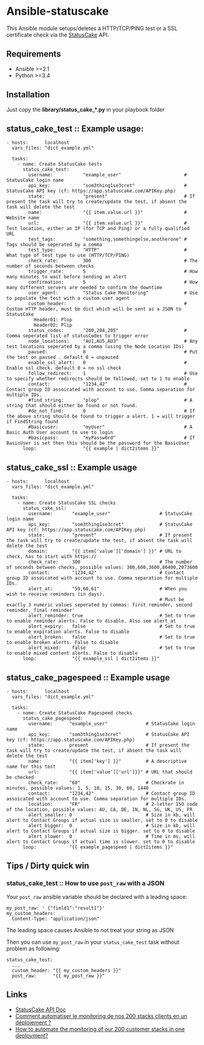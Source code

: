 # Ansible-statuscake

This Ansible module setups/deletes a HTTP/TCP/PING test or a SSL certificate check via the [StatusCake](https://www.statuscake.com) API.

## Requirements

* Ansible >=2.1
* Python >=3.4

## Installation

Just copy the **library/status_cake_*.py** in your playbook folder

## status_cake_test :: Example usage:

```
- hosts:      localhost
  vars_files: "dict_example.yml"

  tasks:
    - name: Create StatusCake tests
      status_cake_test:
        username:           "example_user"                       # StatusCake login name
        api_key:            "som3thing1se3cret"                  # StatusCake API key (cf: https://app.statuscake.com/APIKey.php)
        state:              "present"                            # If present the task will try to create/update the test, if absent the task will delete the test
        name:               "{{ item.value.url }}"               # Website name
        url:                "{{ item.value.url }}"               # Test location, either an IP (for TCP and Ping) or a fully qualified URL
        test_tags:          "something,somethingelse,anotherone" # Tags should be seperated by a comma
        test_type:          "HTTP"                               # What type of test type to use (HTTP/TCP/PING)
        check_rate:         300                                  # The number of seconds between checks
        trigger_rate:       5                                    # How many minutes to wait before sending an alert
        confirmation:       5                                    # How many different servers are needed to confirm the downtime
        user_agent:         "Status Cake Monitoring"             # Use to populate the test with a custom user agent
        custom_header:                                           # Custom HTTP header, must be dict which will be sent as a JSON to StatusCake
          Header01: Plop
          Header02: Plip
        status_codes:       "200,204,205"                        # Comma seperated list of statusCodes to trigger error
        node_locations:     "AU1,AU5,AU3"                        # Any test locations seperated by a comma (using the Node Location IDs)
        paused:             0                                    # Put the test on paused . default 0 = unpaused
        enable_ssl_alert:   0                                    # Enable ssl check. default 0 = no ssl check
        follow_redirect:    1                                    # Use to specify whether redirects should be followed, set to 1 to enable
        contact:            "1234,42"                            # Contact group ID assoicated with account to use. Comma separation for multiple IDs.
        #find_string:       "plop"                               # A string that should either be found or not found.
        #do_not_find:       0                                    # If the above string should be found to trigger a alert. 1 = will trigger if FindString found
        #basicuser:         "myUser"                             # A Basic Auth User account to use to login
        #basicpass:         "myPassw0rd"                         # If BasicUser is set then this should be the password for the BasicUser
      loop:                 "{{ example | dict2items }}"
```

## status_cake_ssl :: Example usage

```
- hosts:      localhost
  vars_files: "dict_example.yml"

  tasks:
    - name: Create StatusCake SSL checks
      status_cake_ssl:
        username:       "example_user"                  # StatusCake login name
        api_key:        "som3thing1se3cret"             # StatusCake API key (cf: https://app.statuscake.com/APIKey.php)
        state:          "present"                       # If present the task will try to create/update the test, if absent the task will delete the test
        domain:         "{{ item['value']['domain'] }}" # URL to check, has to start with https://
        check_rate:     300                             # The number of seconds between checks, possible values: 300,600,3600,86400,2073600
        contact:        "1234,42"                       # Contact group ID assoicated with account to use. Comma separation for multiple IDs.
        alert_at:       "59,60,61"                      # When you wish to receive reminders (in days).
                                                        # Must be exactly 3 numeric values seperated by commas: first reminder, second reminder, final reminder'
        alert_reminder: true                            # Set to true to enable reminder alerts. False to disable. Also see alert_at
        alert_expiry:   false                           # Set to true to enable expiration alerts. False to disable
        alert_broken:   false                           # Set to true to enable broken alerts. False to disable
        alert_mixed:    false                           # Set to true to enable mixed content alerts. False to disable
      loop:             "{{ example_ssl | dict2items }}"
```

## status_cake_pagespeed :: Example usage

```
- hosts:      localhost
  vars_files: "dict_example.yml"

  tasks:
    - name: Create StatusCake Pagespeed checks
      status_cake_pagespeed:
        username:      "example_user"              # StatusCake login name
        api_key:       "som3thing1se3cret"         # StatusCake API key (cf: https://app.statuscake.com/APIKey.php)
        state:         present                     # If present the task will try to create/update the test, if absent the task will delete the test
        name:          "{{ item['key'] }}"         # A descriptive name for this test
        url:           "{{ item['value']['url']}}" # URL that should be checked
        check_rate:    "60"                        # Checkrate in minutes, possible values: 1, 5, 10, 15, 30, 60, 1440
        contact:       "1234,42"                   # Contact group ID assoicated with account to use. Comma separation for multiple IDs.
        location:      "FR"                        # 2-letter ISO code of the location, possible values: AU, CA, DE, IN, NL, SG, UK, US, FR
        alert_smaller: 0                           # Size in kb, will alert to Contact Groups if actual size is smaller, set to 0 to disable
        alert_bigger:  0                           # Size in kb, will alert to Contact Groups if actual size is bigger. set to 0 to disable
        alert_slower:  0                           # Time in ms, will alert to Contact Groups if actual time is slower. set to 0 to disable
      loop:            "{{ example_pagespeed | dict2items }}"
```


## Tips / Dirty quick win

### status_cake_test :: How to use `post_raw` with a JSON

Your `post_raw` ansible variable should be declared with a leading space:

```
my_post_raw: ' {"field1":"result1"}'
my_custom_headers:
  Content-Type: "application/json"
```

The leading space causes Ansible to not treat your string as JSON

Then you can use `my_post_raw` in your `status_cake_test` task without problem as following:

```
status_cake_test:
  ...
  custom_header: "{{ my_custom_headers }}"
  post_raw:      "{{ my_post_raw }}"
```


## Links

* [StatusCake API Doc](https://www.statuscake.com/api/Tests/Updating%20Inserting%20and%20Deleting%20Tests.md)
* [Comment automatiser le monitoring de nos 200 stacks clients en un déploiement ?](https://toucantoco.com/en/tech-blog/tech/ansible_monitoring)
* [How to automate the monitoring of our 200 customer stacks in one deployment?](https://toucantoco.com/en/tech-blog/tech/ansible_monitoring_en)
